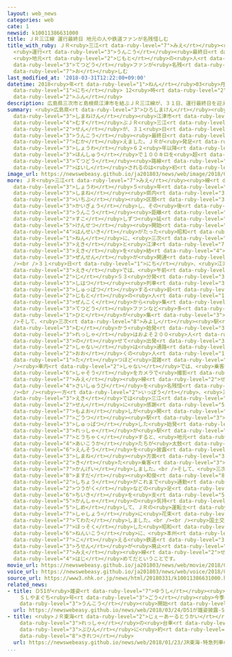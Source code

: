```yaml
---
layout: web_news
categories: web
cate: 1
newsid: k10011386631000
title: ＪＲ三江線 運行最終日 地元の人や鉄道ファンが名残惜しむ
title_with_ruby: ＪＲ<ruby>三江<rt data-ruby-level="7">みえ</rt></ruby><ruby>線<rt data-ruby-level="2">せん</rt></ruby>
  <ruby>運行<rt data-ruby-level="3">うんこう</rt></ruby><ruby>最終日<rt data-ruby-level="4">さいしゅうび</rt></ruby>
  <ruby>地元<rt data-ruby-level="2">じもと</rt></ruby>の<ruby>人<rt data-ruby-level="1">ひと</rt></ruby>や<ruby>鉄道<rt
  data-ruby-level="3">てつどう</rt></ruby>ファンが<ruby>名残<rt data-ruby-level="8">なごり</rt></ruby><ruby>惜<rt
  data-ruby-level="7">お</rt></ruby>しむ
last_modified_at: '2018-03-31T12:22:00+09:00'
datetime: 2018<ruby>年<rt data-ruby-level="1">ねん</rt></ruby>03<ruby>月<rt data-ruby-level="1">がつ</rt></ruby>31<ruby>日<rt
  data-ruby-level="1">にち</rt></ruby> 12<ruby>時<rt data-ruby-level="2">じ</rt></ruby>22<ruby>分<rt
  data-ruby-level="2">ふん</rt></ruby>
description: 広島県三次市と島根県江津市を結ぶＪＲ三江線が、３１日、運行最終日を迎えました。ＪＲが発足した昭和６２年以降、本州で１００キロを超える鉄道路線が廃止されるのは初めてです。
summary: <ruby>広島県<rt data-ruby-level="3">ひろしまけん</rt></ruby><ruby>三次市<rt data-ruby-level="8">みよしし</rt></ruby>と<ruby>島根県<rt
  data-ruby-level="3">しまねけん</rt></ruby><ruby>江津市<rt data-ruby-level="7">ごうつし</rt></ruby>を<ruby>結<rt
  data-ruby-level="4">むす</rt></ruby>ぶＪＲ<ruby>三江<rt data-ruby-level="7">みえ</rt></ruby><ruby>線<rt
  data-ruby-level="2">せん</rt></ruby>が、３１<ruby>日<rt data-ruby-level="1">にち</rt></ruby>、<ruby>運行<rt
  data-ruby-level="3">うんこう</rt></ruby><ruby>最終日<rt data-ruby-level="4">さいしゅうび</rt></ruby>を<ruby>迎<rt
  data-ruby-level="7">むか</rt></ruby>えました。ＪＲが<ruby>発足<rt data-ruby-level="7">ほっそく</rt></ruby>した<ruby>昭和<rt
  data-ruby-level="3">しょうわ</rt></ruby>６２<ruby>年以降<rt data-ruby-level="6">ねんいこう</rt></ruby>、<ruby>本州<rt
  data-ruby-level="3">ほんしゅう</rt></ruby>で１００キロを<ruby>超<rt data-ruby-level="7">こ</rt></ruby>える<ruby>鉄道<rt
  data-ruby-level="3">てつどう</rt></ruby><ruby>路線<rt data-ruby-level="3">ろせん</rt></ruby>が<ruby>廃止<rt
  data-ruby-level="7">はいし</rt></ruby>されるのは<ruby>初<rt data-ruby-level="4">はじ</rt></ruby>めてです。
image_url: https://newswebeasy.github.io/ja201803/news/web/image/2018/03/31/K10011386631_1803311229_1803311230_01_03.jpg
more: ＪＲ<ruby>三江<rt data-ruby-level="7">みえ</rt></ruby><ruby>線<rt data-ruby-level="2">せん</rt></ruby>は<ruby>昭和<rt
  data-ruby-level="3">しょうわ</rt></ruby>５<ruby>年<rt data-ruby-level="1">ねん</rt></ruby>に<ruby>島根<rt
  data-ruby-level="3">しまね</rt></ruby><ruby>県内<rt data-ruby-level="3">けんない</rt></ruby>の<ruby>一部<rt
  data-ruby-level="3">いちぶ</rt></ruby><ruby>区間<rt data-ruby-level="3">くかん</rt></ruby>が<ruby>開業<rt
  data-ruby-level="3">かいぎょう</rt></ruby>し、その<ruby>後<rt data-ruby-level="2">ご</rt></ruby>、<ruby>運行<rt
  data-ruby-level="3">うんこう</rt></ruby><ruby>距離<rt data-ruby-level="7">きょり</rt></ruby>を<ruby>少<rt
  data-ruby-level="2">すこ</rt></ruby>しずつ<ruby>延<rt data-ruby-level="6">の</rt></ruby>ばしていき、<ruby>建設<rt
  data-ruby-level="5">けんせつ</rt></ruby><ruby>開始<rt data-ruby-level="3">かいし</rt></ruby>からおよそ<ruby>半世紀<rt
  data-ruby-level="4">はんせいき</rt></ruby>がたった<ruby>昭和<rt data-ruby-level="3">しょうわ</rt></ruby>５０<ruby>年<rt
  data-ruby-level="1">ねん</rt></ruby>に、<ruby>三次<rt data-ruby-level="8">みよし</rt></ruby><ruby>駅<rt
  data-ruby-level="3">えき</rt></ruby>と<ruby>江津<rt data-ruby-level="7">ごうつ</rt></ruby><ruby>駅<rt
  data-ruby-level="3">えき</rt></ruby>を<ruby>結<rt data-ruby-level="4">むす</rt></ruby>ぶ１０８キロの<ruby>全線<rt
  data-ruby-level="3">ぜんせん</rt></ruby>が<ruby>開通<rt data-ruby-level="3">かいつう</rt></ruby>しました。<br
  /><br />３１<ruby>日<rt data-ruby-level="1">にち</rt></ruby>、<ruby>江津<rt data-ruby-level="7">ごうつ</rt></ruby><ruby>駅<rt
  data-ruby-level="3">えき</rt></ruby>では、<ruby>午前<rt data-ruby-level="2">ごぜん</rt></ruby>５<ruby>時<rt
  data-ruby-level="2">じ</rt></ruby>５３<ruby>分発<rt data-ruby-level="3">ふんはつ</rt></ruby>の<ruby>始発<rt
  data-ruby-level="3">しはつ</rt></ruby><ruby>列車<rt data-ruby-level="3">れっしゃ</rt></ruby>が<ruby>出発<rt
  data-ruby-level="3">しゅっぱつ</rt></ruby>する<ruby>前<rt data-ruby-level="2">まえ</rt></ruby>から、<ruby>地元<rt
  data-ruby-level="2">じもと</rt></ruby>の<ruby>人<rt data-ruby-level="1">ひと</rt></ruby>や<ruby>全国<rt
  data-ruby-level="3">ぜんこく</rt></ruby>から<ruby>集<rt data-ruby-level="3">あつ</rt></ruby>まった<ruby>鉄道<rt
  data-ruby-level="3">てつどう</rt></ruby>ファンなど<ruby>多<rt data-ruby-level="2">おお</rt></ruby>くの<ruby>人<rt
  data-ruby-level="1">ひと</rt></ruby>が<ruby>集<rt data-ruby-level="3">あつ</rt></ruby>まりました。<br
  />そして、<ruby>三次<rt data-ruby-level="8">みよし</rt></ruby><ruby>駅<rt data-ruby-level="3">えき</rt></ruby>に<ruby>向<rt
  data-ruby-level="3">む</rt></ruby>かう<ruby>始発<rt data-ruby-level="3">しはつ</rt></ruby><ruby>列車<rt
  data-ruby-level="3">れっしゃ</rt></ruby>はおよそ２００<ruby>人<rt data-ruby-level="1">にん</rt></ruby>を<ruby>乗<rt
  data-ruby-level="3">の</rt></ruby>せて<ruby>出発<rt data-ruby-level="3">しゅっぱつ</rt></ruby>し、<ruby>車内<rt
  data-ruby-level="2">しゃない</rt></ruby>は<ruby>通路<rt data-ruby-level="3">つうろ</rt></ruby>に<ruby>多<rt
  data-ruby-level="2">おお</rt></ruby>くの<ruby>人<rt data-ruby-level="1">ひと</rt></ruby>が<ruby>立<rt
  data-ruby-level="1">た</rt></ruby>つほど<ruby>混雑<rt data-ruby-level="5">こんざつ</rt></ruby>していました。<br
  /><ruby>車内<rt data-ruby-level="2">しゃない</rt></ruby>では、<ruby>乗客<rt data-ruby-level="3">じょうきゃく</rt></ruby>たちが<ruby>車窓<rt
  data-ruby-level="6">しゃそう</rt></ruby>をカメラで<ruby>撮影<rt data-ruby-level="7">さつえい</rt></ruby>するなどして、<ruby>三江<rt
  data-ruby-level="7">みえ</rt></ruby><ruby>線<rt data-ruby-level="2">せん</rt></ruby>の<ruby>最終日<rt
  data-ruby-level="4">さいしゅうび</rt></ruby>を<ruby>名残惜<rt data-ruby-level="8">なごりお</rt></ruby>しんでいました。<br
  /><br /><ruby>一方<rt data-ruby-level="2">いっぽう</rt></ruby>、<ruby>三次<rt data-ruby-level="8">みよし</rt></ruby><ruby>駅<rt
  data-ruby-level="3">えき</rt></ruby>では<ruby>三江<rt data-ruby-level="7">みえ</rt></ruby><ruby>線<rt
  data-ruby-level="2">せん</rt></ruby>に<ruby>感謝<rt data-ruby-level="5">かんしゃ</rt></ruby>する<ruby>催<rt
  data-ruby-level="7">もよお</rt></ruby>しが<ruby>開<rt data-ruby-level="3">ひら</rt></ruby>かれ、<ruby>江津<rt
  data-ruby-level="7">ごうつ</rt></ruby><ruby>駅<rt data-ruby-level="3">えき</rt></ruby>を<ruby>出発<rt
  data-ruby-level="3">しゅっぱつ</rt></ruby>した<ruby>始発<rt data-ruby-level="3">しはつ</rt></ruby><ruby>列車<rt
  data-ruby-level="3">れっしゃ</rt></ruby>が<ruby>駅<rt data-ruby-level="3">えき</rt></ruby>のホームに<ruby>到着<rt
  data-ruby-level="7">とうちゃく</rt></ruby>すると、<ruby>地元<rt data-ruby-level="2">じもと</rt></ruby>の<ruby>愛好家<rt
  data-ruby-level="4">あいこうか</rt></ruby>たちが<ruby>太鼓<rt data-ruby-level="7">たいこ</rt></ruby>の<ruby>演奏<rt
  data-ruby-level="6">えんそう</rt></ruby>を<ruby>披露<rt data-ruby-level="7">ひろう</rt></ruby>し、<ruby>島根<rt
  data-ruby-level="3">しまね</rt></ruby><ruby>方面<rt data-ruby-level="3">ほうめん</rt></ruby>から<ruby>来<rt
  data-ruby-level="2">き</rt></ruby>た<ruby>乗客<rt data-ruby-level="3">じょうきゃく</rt></ruby>を<ruby>歓迎<rt
  data-ruby-level="7">かんげい</rt></ruby>しました。<br />そして、<ruby>三次市<rt data-ruby-level="8">みよしし</rt></ruby>の<ruby>増田<rt
  data-ruby-level="8">ますだ</rt></ruby><ruby>和俊<rt data-ruby-level="8">かずとし</rt></ruby><ruby>市長<rt
  data-ruby-level="2">しちょう</rt></ruby>がこれまで<ruby>通勤<rt data-ruby-level="6">つうきん</rt></ruby>や<ruby>通学<rt
  data-ruby-level="2">つうがく</rt></ruby>などの<ruby>足<rt data-ruby-level="1">あし</rt></ruby>として<ruby>地域<rt
  data-ruby-level="6">ちいき</rt></ruby>を<ruby>支<rt data-ruby-level="5">ささ</rt></ruby>えたことに<ruby>感謝<rt
  data-ruby-level="5">かんしゃ</rt></ruby>の<ruby>気持<rt data-ruby-level="3">きも</rt></ruby>ちを<ruby>示<rt
  data-ruby-level="5">しめ</rt></ruby>して、ＪＲの<ruby>運転士<rt data-ruby-level="4">うんてんし</rt></ruby>や<ruby>車掌<rt
  data-ruby-level="7">しゃしょう</rt></ruby>に<ruby>花束<rt data-ruby-level="4">はなたば</rt></ruby>を<ruby>手渡<rt
  data-ruby-level="7">てわた</rt></ruby>しました。<br /><br /><ruby>国土交通省<rt data-ruby-level="4">こくどこうつうしょう</rt></ruby>によりますと、ＪＲが<ruby>発足<rt
  data-ruby-level="7">ほっそく</rt></ruby>した<ruby>昭和<rt data-ruby-level="3">しょうわ</rt></ruby>６２<ruby>年以降<rt
  data-ruby-level="6">ねんいこう</rt></ruby>に、<ruby>本州<rt data-ruby-level="3">ほんしゅう</rt></ruby>で１００キロを<ruby>超<rt
  data-ruby-level="7">こ</rt></ruby>える<ruby>鉄道<rt data-ruby-level="3">てつどう</rt></ruby><ruby>路線<rt
  data-ruby-level="3">ろせん</rt></ruby>が<ruby>廃止<rt data-ruby-level="7">はいし</rt></ruby>されるのは<ruby>三江<rt
  data-ruby-level="7">みえ</rt></ruby><ruby>線<rt data-ruby-level="2">せん</rt></ruby>が<ruby>初<rt
  data-ruby-level="4">はじ</rt></ruby>めてだということです。
movie_url: https://newswebeasy.github.io/ja201803/news/web/movie/2018/03/31/k10011386631_201803311229_201803311230.mp4
voice_url: https://newswebeasy.github.io/ja201803/news/web/voice/2018/03/31/k10011386631_201803311229_201803311230.mp3
source_url: https://www3.nhk.or.jp/news/html/20180331/k10011386631000.html
related_news:
- title: Ｄ51が<ruby>雄姿<rt data-ruby-level="7">ゆうし</rt></ruby><ruby>披露<rt data-ruby-level="7">ひろう</rt></ruby>
    ＳＬやまぐち<ruby>号<rt data-ruby-level="3">ごう</rt></ruby><ruby>今季<rt data-ruby-level="4">こんき</rt></ruby>の<ruby>運行<rt
    data-ruby-level="3">うんこう</rt></ruby><ruby>開始<rt data-ruby-level="3">かいし</rt></ruby>
  url: https://newswebeasy.github.io/news/web/2018/03/24/D51が雄姿披露-SLやまぐち号今季の運行開始
- title: <ruby>ＪＲ東海<rt data-ruby-level="2">じぇーあーるとうかい</rt></ruby> <ruby>特急<rt data-ruby-level="4">とっきゅう</rt></ruby><ruby>列車<rt
    data-ruby-level="3">れっしゃ</rt></ruby>の<ruby>台車<rt data-ruby-level="2">だいしゃ</rt></ruby><ruby>部品<rt
    data-ruby-level="3">ぶひん</rt></ruby>に<ruby>約<rt data-ruby-level="4">やく</rt></ruby>20センチの<ruby>亀裂<rt
    data-ruby-level="8">きれつ</rt></ruby>
  url: https://newswebeasy.github.io/news/web/2018/01/23/JR東海-特急列車の台車部品に約20センチの亀裂
...
```

